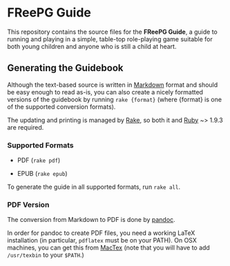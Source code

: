 # FReePG Guide #

This repository contains the source files for the **FReePG Guide**, a guide to
running and playing in a simple, table-top role-playing game suitable for both
young children and anyone who is still a child at heart.

## Generating the Guidebook ##

Although the text-based source is written in [Markdown][Markdown] format and
should be easy enough to read as-is, you can also create a nicely formatted
versions of the guidebook by running `rake {format}` (where {format} is one of
the supported conversion formats).

The updating and printing is managed by [Rake][Rake], so both it and
[Ruby][Ruby] ~> 1.9.3 are required.

### Supported Formats ###

* PDF (`rake pdf`)

* EPUB (`rake epub`)

To generate the guide in all supported formats, run `rake all`.

### PDF Version ###

The conversion from Markdown to PDF is done by
[pandoc](http://johnmacfarlane.net/pandoc/).

In order for pandoc to create PDF files, you need a working LaTeX installation
(in particular, `pdflatex` must be on your PATH). On OSX machines, you can get
this from [MacTex][MacTex] (note that you will have to add `/usr/texbin` to
your `$PATH`.)

[Markdown]: http://johnmacfarlane.net/pandoc/demo/example9/pandocs-markdown.html "Pandoc's Markdown Format"

[pandoc]: http://johnmacfarlane.net/pandoc

[Rake]: http://rake.rubyforge.org

[Ruby]: http://ruby-lang.org

[MacTex]: http://www.tug.org/mactex/index.html
